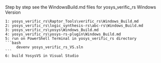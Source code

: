 
Step by step see the WindowsBuild.md files for yosys_verific_rs Windows Version
	
	1: yosys_verific_rs\Raptor_Tools\verific_rs\Windows_Build.md
	2: yosys_verific_rs\logic_synthesis-rs\abc-rs\Windows_Build.md
	3: yosys_verific_rs\yosys\Windows_Build.md
	4: yosys_verific_rs\yosys-rs-plugin\Windows_Build.md 
	5: run on PowerShell Terminal in yosys_verific_rs directory   
	```bash
		 devenv yosys_verific_rs_VS.sln
	```
	6: build YosysVS in Visual Studio 
